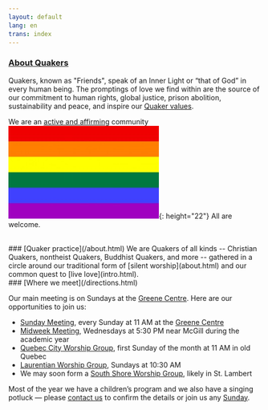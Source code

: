 ```yaml
---
layout: default
lang: en
trans: index
---
```

 
### [About Quakers](/about.html)

Quakers, known as "Friends", speak of an Inner Light or “that of God” in every human being. The promptings of love we find within are the source of our commitment to human rights, global justice, prison abolition, sustainability and peace, and inspire our [Quaker values](/intro.html).

We are an [active and affirming](/intro.html) community ![Rainbow flag](/assets/images/Rainbow-Flag.jpg){: height="22"} All are welcome.

<br>
### [Quaker practice](/about.html)
We are Quakers of all kinds -- Christian Quakers, nontheist Quakers, Buddhist Quakers, and more -- gathered in a circle around our traditional form of [silent worship](about.html) and our common quest to [live love](intro.html).

<br>
### [Where we meet](/directions.html)

Our main meeting is on Sundays at the [Greene Centre](/directions.html). Here are our opportunities to join us: 
* [Sunday Meeting](directions.html), every Sunday at 11 AM at the [Greene Centre](/directions.html)
* [Midweek Meeting](midweek.html), Wednesdays at 5:30 PM near McGill during the academic year
* [Quebec City Worship Group](quebec.html), first Sunday of the month at 11 AM in old Quebec
* [Laurentian Worship Group](laurentians.html), Sundays at 10:30 AM
* We may soon form a [South Shore Worship Group](south_shore.html), likely in St. Lambert

Most of the year we have a children’s program and we also have a singing potluck — please [contact us](/contact.html) to confirm the details or join us any [Sunday](/directions.html).
